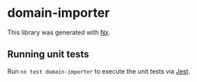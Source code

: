# domain-importer

This library was generated with [Nx](https://nx.dev).

## Running unit tests

Run `nx test domain-importer` to execute the unit tests via [Jest](https://jestjs.io).

